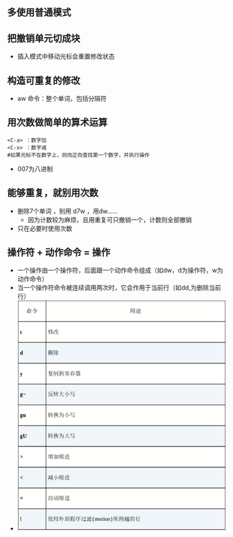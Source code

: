 ## 多使用普通模式
## 把撤销单元切成块
- 插入模式中移动光标会重置修改状态
## 构造可重复的修改
- aw 命令：整个单词，包括分隔符
## 用次数做简单的算术运算
```
<C-a> ：数字加
<C-x> ：数字减
#如果光标不在数字上，则向正向查找第一个数字，并执行操作
```
- 007为八进制
## 能够重复，就别用次数
- 删除7个单词 ，别用 d7w ，用dw......
  - 因为计数较为麻烦，且用重复可只撤销一个，计数则全部撤销
- 只在必要时使用次数
## 操作符 + 动作命令 = 操作
- 一个操作由一个操作符，后面跟一个动作命令组成（如dw，d为操作符，w为动作命令）
- 当一个操作符命令被连续调用两次时，它会作用于当前行（如dd,为删除当前行）
- ![](images/2023-06-11-14-48-28.png)
